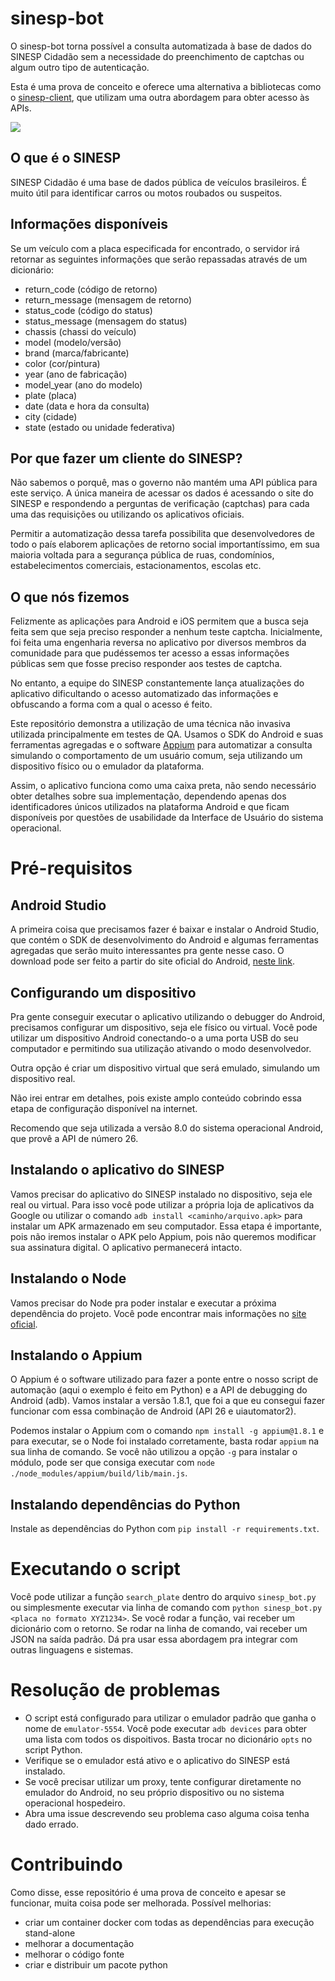 # sinesp-bot

O sinesp-bot torna possível a consulta automatizada à base de dados do SINESP Cidadão sem a necessidade do preenchimento de captchas ou algum outro tipo de autenticação.

Esta é uma prova de conceito e oferece uma alternativa a bibliotecas como o [sinesp-client](https://github.com/victor-torres/sinesp-client/), que utilizam uma outra abordagem para obter acesso às APIs.

![](demo.gif)


## O que é o SINESP

SINESP Cidadão é uma base de dados pública de veículos brasileiros. É muito útil para identificar carros ou motos roubados ou suspeitos.


## Informações disponíveis

Se um veículo com a placa especificada for encontrado, o servidor irá retornar as seguintes informações que serão repassadas através de um dicionário:

- return_code (código de retorno)
- return_message (mensagem de retorno)
- status_code (código do status)
- status_message (mensagem do status)
- chassis (chassi do veículo)
- model (modelo/versão)
- brand (marca/fabricante)
- color (cor/pintura)
- year (ano de fabricação)
- model_year (ano do modelo)
- plate (placa)
- date (data e hora da consulta)
- city (cidade)
- state (estado ou unidade federativa)


## Por que fazer um cliente do SINESP?

Não sabemos o porquê, mas o governo não mantém uma API pública para este serviço. A única maneira de acessar os dados é acessando o site do SINESP e respondendo a perguntas de verificação (captchas) para cada uma das requisições ou utilizando os aplicativos oficiais.

Permitir a automatização dessa tarefa possibilita que desenvolvedores de todo o país elaborem aplicações de retorno social importantíssimo, em sua maioria voltada para a segurança pública de ruas, condomínios, estabelecimentos comerciais, estacionamentos, escolas etc.


## O que nós fizemos

Felizmente as aplicações para Android e iOS permitem que a busca seja feita sem que seja preciso responder a nenhum teste captcha. Inicialmente, foi feita uma engenharia reversa no aplicativo por diversos membros da comunidade para que pudéssemos ter acesso a essas informações públicas sem que fosse preciso responder aos testes de captcha.

No entanto, a equipe do SINESP constantemente lança atualizações do aplicativo dificultando o acesso automatizado das informações e obfuscando a forma com a qual o acesso é feito.

Este repositório demonstra a utilização de uma técnica não invasiva utilizada principalmente em testes de QA. Usamos o SDK do Android e suas ferramentas agregadas e o software [Appium](https://appium.io/) para automatizar a consulta simulando o comportamento de um usuário comum, seja utilizando um dispositivo físico ou o emulador da plataforma.

Assim, o aplicativo funciona como uma caixa preta, não sendo necessário obter detalhes sobre sua implementação, dependendo apenas dos identificadores únicos utilizados na plataforma Android e que ficam disponíveis por questões de usabilidade da Interface de Usuário do sistema operacional.


# Pré-requisitos

## Android Studio

A primeira coisa que precisamos fazer é baixar e instalar o Android Studio, que contém o SDK de desenvolvimento do Android e algumas ferramentas agregadas que serão muito interessantes pra gente nesse caso. O download pode ser feito a partir do site oficial do Android, [neste link](https://developer.android.com/studio).


## Configurando um dispositivo

Pra gente conseguir executar o aplicativo utilizando o debugger do Android, precisamos configurar um dispositivo, seja ele físico ou virtual. Você pode utilizar um dispositivo Android conectando-o a uma porta USB do seu computador e permitindo sua utilização ativando o modo desenvolvedor. 

Outra opção é criar um dispositivo virtual que será emulado, simulando um dispositivo real. 

Não irei entrar em detalhes, pois existe amplo conteúdo cobrindo essa etapa de configuração disponível na internet. 

Recomendo que seja utilizada a versão 8.0 do sistema operacional Android, que provê a API de número 26.


## Instalando o aplicativo do SINESP

Vamos precisar do aplicativo do SINESP instalado no dispositivo, seja ele real ou virtual. Para isso você pode utilizar a própria loja de aplicativos da Google ou utilizar o comando `adb install <caminho/arquivo.apk>` para instalar um APK armazenado em seu computador. Essa etapa é importante, pois não iremos instalar o APK pelo Appium, pois não queremos modificar sua assinatura digital. O aplicativo permanecerá intacto.


## Instalando o Node

Vamos precisar do Node pra poder instalar e executar a próxima dependência do projeto. Você pode encontrar mais informações no [site oficial](https://nodejs.org/en/).


## Instalando o Appium

O Appium é o software utilizado para fazer a ponte entre o nosso script de automação (aqui o exemplo é feito em Python) e a API de debugging do Android (adb). Vamos instalar a versão 1.8.1, que foi a que eu consegui fazer funcionar com essa combinação de Android (API 26 e uiautomator2).

Podemos instalar o Appium com o comando `npm install -g appium@1.8.1` e para executar, se o Node foi instalado corretamente, basta rodar `appium` na sua linha de comando. Se você não utilizou a opção `-g` para instalar o módulo, pode ser que consiga executar com `node ./node_modules/appium/build/lib/main.js`.


## Instalando dependências do Python

Instale as dependências do Python com `pip install -r requirements.txt`.


# Executando o script

Você pode utilizar a função `search_plate` dentro do arquivo `sinesp_bot.py` ou simplesmente executar via linha de comando com `python sinesp_bot.py <placa no formato XYZ1234>`. Se você rodar a função, vai receber um dicionário com o retorno. Se rodar na linha de comando, vai receber um JSON na saída padrão. Dá pra usar essa abordagem pra integrar com outras linguagens e sistemas.


# Resolução de problemas

- O script está configurado para utilizar o emulador padrão que ganha o nome de `emulator-5554`. Você pode executar `adb devices` para obter uma lista com todos os dispoitivos. Basta trocar no dicionário `opts` no script Python.
- Verifique se o emulador está ativo e o aplicativo do SINESP está instalado.
- Se você precisar utilizar um proxy, tente configurar diretamente no emulador do Android, no seu próprio dispositivo ou no sistema operacional hospedeiro.
- Abra uma issue descrevendo seu problema caso alguma coisa tenha dado errado.


# Contribuindo

Como disse, esse repositório é uma prova de conceito e apesar se funcionar, muita coisa pode ser melhorada. Possível melhorias:

- criar um container docker com todas as dependências para execução stand-alone
- melhorar a documentação
- melhorar o código fonte
- criar e distribuir um pacote python
